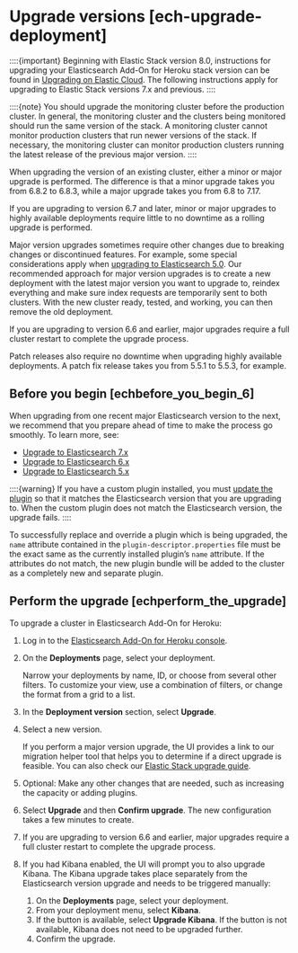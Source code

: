 # Upgrade versions [ech-upgrade-deployment]

::::{important} 
Beginning with Elastic Stack version 8.0, instructions for upgrading your Elasticsearch Add-On for Heroku stack version can be found in [Upgrading on Elastic Cloud](../../../deploy-manage/upgrade/deployment-or-cluster.md). The following instructions apply for upgrading to Elastic Stack versions 7.x and previous.
::::


::::{note} 
You should upgrade the monitoring cluster before the production cluster. In general, the monitoring cluster and the clusters being monitored should run the same version of the stack. A monitoring cluster cannot monitor production clusters that run newer versions of the stack. If necessary, the monitoring cluster can monitor production clusters running the latest release of the previous major version.
::::


When upgrading the version of an existing cluster, either a minor or major upgrade is performed. The difference is that a minor upgrade takes you from 6.8.2 to 6.8.3, while a major upgrade takes you from 6.8 to 7.17.

If you are upgrading to version 6.7 and later, minor or major upgrades to highly available deployments require little to no downtime as a rolling upgrade is performed.

Major version upgrades sometimes require other changes due to breaking changes or discontinued features. For example, some special considerations apply when [upgrading to Elasticsearch 5.0](https://www.elastic.co/guide/en/cloud-heroku/current/ech-upgrading-v5.html). Our recommended approach for major version upgrades is to create a new deployment with the latest major version you want to upgrade to, reindex everything and make sure index requests are temporarily sent to both clusters. With the new cluster ready, tested, and working, you can then remove the old deployment.

If you are upgrading to version 6.6 and earlier, major upgrades require a full cluster restart to complete the upgrade process.

Patch releases also require no downtime when upgrading highly available deployments. A patch fix release takes you from 5.5.1 to 5.5.3, for example.


## Before you begin [echbefore_you_begin_6] 

When upgrading from one recent major Elasticsearch version to the next, we recommend that you prepare ahead of time to make the process go smoothly. To learn more, see:

* [Upgrade to Elasticsearch 7.x](https://www.elastic.co/guide/en/cloud-heroku/current/ech-upgrading-v7.html)
* [Upgrade to Elasticsearch 6.x](https://www.elastic.co/guide/en/cloud-heroku/current/ech-upgrading-v6.html)
* [Upgrade to Elasticsearch 5.x](https://www.elastic.co/guide/en/cloud-heroku/current/ech-upgrading-v5.html)

::::{warning} 
If you have a custom plugin installed, you must [update the plugin](../../../deploy-manage/deploy/elastic-cloud/upload-custom-plugins-bundles.md) so that it matches the Elasticsearch version that you are upgrading to. When the custom plugin does not match the Elasticsearch version, the upgrade fails.
::::


To successfully replace and override a plugin which is being upgraded, the `name` attribute contained in the `plugin-descriptor.properties` file must be the exact same as the currently installed plugin’s `name` attribute. If the attributes do not match, the new plugin bundle will be added to the cluster as a completely new and separate plugin.


## Perform the upgrade [echperform_the_upgrade] 

To upgrade a cluster in Elasticsearch Add-On for Heroku:

1. Log in to the [Elasticsearch Add-On for Heroku console](https://cloud.elastic.co?page=docs&placement=docs-body).
2. On the **Deployments** page, select your deployment.

    Narrow your deployments by name, ID, or choose from several other filters. To customize your view, use a combination of filters, or change the format from a grid to a list.

3. In the **Deployment version** section, select **Upgrade**.
4. Select a new version.

    If you perform a major version upgrade, the UI provides a link to our migration helper tool that helps you to determine if a direct upgrade is feasible. You can also check our [Elastic Stack upgrade guide](https://www.elastic.co/products/upgrade_guide).

5. Optional: Make any other changes that are needed, such as increasing the capacity or adding plugins.
6. Select **Upgrade** and then **Confirm upgrade**. The new configuration takes a few minutes to create.
7. If you are upgrading to version 6.6 and earlier, major upgrades require a full cluster restart to complete the upgrade process.
8. If you had Kibana enabled, the UI will prompt you to also upgrade Kibana. The Kibana upgrade takes place separately from the Elasticsearch version upgrade and needs to be triggered manually:

    1. On the **Deployments** page, select your deployment.
    2. From your deployment menu, select **Kibana**.
    3. If the button is available, select **Upgrade Kibana**. If the button is not available, Kibana does not need to be upgraded further.
    4. Confirm the upgrade.





